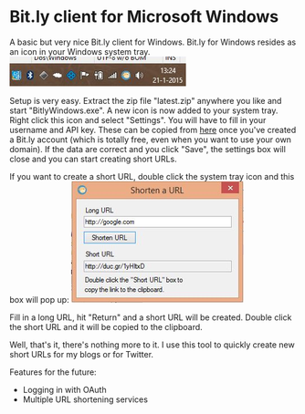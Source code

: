# Bit.ly client for Microsoft Windows
A basic but very nice Bit.ly client for Windows. Bit.ly for Windows resides as an icon in your Windows system tray.
![Bit.ly resides in the Windows system tray](https://raw.githubusercontent.com/dukeofharen/bitly-windows/master/img/systemtray.jpg)

Setup is very easy. Extract the zip file "latest.zip" anywhere you like and start "BitlyWindows.exe". A new icon is now added to your system tray. Right click this icon and select "Settings". You will have to fill in your username and API key. These can be copied from [here](https://bitly.com/a/your_api_key) once you've created a Bit.ly account (which is totally free, even when you want to use your own domain). If the data are correct and you click "Save", the settings box will close and you can start creating short URLs.

If you want to create a short URL, double click the system tray icon and this box will pop up:
![Shorten a URL](https://raw.githubusercontent.com/dukeofharen/bitly-windows/master/img/shorturl.jpg)

Fill in a long URL, hit "Return" and a short URL will be created. Double click the short URL and it will be copied to the clipboard.

Well, that's it, there's nothing more to it. I use this tool to quickly create new short URLs for my blogs or for Twitter.

Features for the future:
- Logging in with OAuth
- Multiple URL shortening services